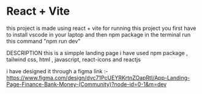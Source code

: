 # React + Vite

this project is made using react + vite 
for running this project you first have to install vscode in your laptop and then npm package
in the terminal run this command "npm run dev"

DESCRIPTION
this is a simpple landing page
i have used npm package , tailwind css, html , javascript, react-icons and reactjs

i have designed it through a figma link :- https://www.figma.com/design/dvc71PcUEYRKrtnZOapRtI/App-Landing-Page-Finance-Bank-Money-(Community)?node-id=0-1&m=dev


